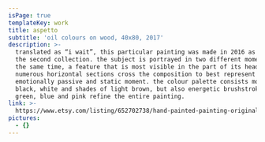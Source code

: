 ```yaml
---
isPage: true
templateKey: work
title: aspetto
subtitle: 'oil colours on wood, 40x80, 2017'
description: >-
  translated as “i wait”, this particular painting was made in 2016 as part of
  the second collection. the subject is portrayed in two different moments at
  the same time, a feature that is most visible in the part of its head.
  numerous horizontal sections cross the composition to best represent the
  emotionally passive and static moment. the colour palette consists mostly in
  black, white and shades of light brown, but also energetic brushstrokes of
  green, blue and pink refine the entire painting.
link: >-
  https://www.etsy.com/listing/652702738/hand-painted-painting-original?ref=shop_home_active_13&frs=1
pictures:
  - {}
---
```


